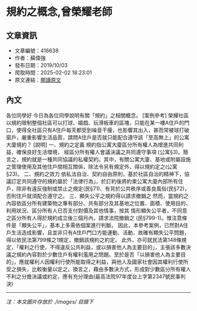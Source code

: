 # 規約之概念,曾榮耀老師

## 文章資訊
- 文章編號：416638
- 作者：蘇偉強
- 發布日期：2019/10/03
- 爬取時間：2025-02-02 18:23:01
- 原文連結：[閱讀原文](https://real-estate.get.com.tw/Columns/detail.aspx?no=416638)

## 內文
各位同學好
今日為各位同學說明有關「規約」之相關概念。
[案例參考]
榮耀社區以規約限制整個社區可以打球、嬉戲、玩滑板車的區塊，只能在某一樓A住戶的門口，使得全社區只有A住戶每天都受到噪音干擾，也影響其出入，甚而常被球打破窗戶，嚴重影響生活品質，請問A住戶是否就只能配合遵守該「至高無上」的公寓大廈規約？
[說明]
一、規約之定義
規約指公寓大廈區分所有權人為增進共同利益，確保良好生活環境，
經區分所有權人會議決議之共同遵守事項
(公寓§3)。簡言之，規約就是一種共同協議的私權契約。其中，有關公寓大廈、基地或附屬設施之管理使用及其他住戶間相互關係，除法令另有規定外，得以規約定之(公寓§23)。
二、規約之效力
依私法自治、契約自由原則，基於社區自治的精神下，協議訂定共同遵守的規約屬於「法律行為」，於訂約後將約束公寓大廈內部所有住戶，除非有違反強制或禁止之規定(民§71)、有背於公共秩序或善良風俗(民§72)，否則住戶就須配合遵守之。
三、顯失公平之規約得以請求撤銷之
然而，當規約之內容依區分所有建築物之專有部分、共有部分及其基地之位置、面積、使用目的、利用狀況、區分所有人已否支付對價及其他情事，按其
情形顯失公平者，不同意之區分所有人得於規約成立後三個月內，請求法院撤銷之
(民§799-1)。惟注意條件是「顯失公平」，基本上多需依個案進行判斷。
因此，本參考案例，已然對A住戶生活造成影響，且並非只有A住戶門口方能運動、活動，故確有顯失公平問題，得以依民法第799條之1規定，撤銷該規約之約定。
此外，亦可就民法第148條規定，「權利之行使，不得違反公共利益，或以損害他人為主要目的」，主張該多數決議之規約內容對於少數住戶有權利濫用之問題。至於是否「以損害他人為主要目的」，應就權利人因權利行使所能取得之利益，與他人及國家社會因其權利行使所受之損失，比較衡量以定之。換言之，藉由多數決方式，形成對少數區分所有權人不利之分擔決議或約定，應有充分理由(最高法院97年度台上字第2347號民事判決)

---
*注：本文圖片存放於 ./images/ 目錄下*
